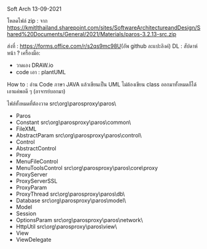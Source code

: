 Soft Arch 13-09-2021

โหลดไฟล์ zip : จาก https://kmitlthailand.sharepoint.com/sites/SoftwareArchitectureandDesign/Shared%20Documents/General/2021/Materials/paros-3.2.13-src.zip​

ส่งที่ :​ https://forms.office.com/r/s2qs9mc98U​ (อัพ github ละแปะลิงค์)
DL : สัปดาห์หน้า ?
เครื่องมือ: 
 - วาดเอง DRAW.io
 - code เอา : plantUML

How to : อ่าน Code ภาษา JAVA แล้วเขียนเป็น UML ไม่ต้องเขียน class ออกมาทั้งหมดก็ได้ เอาแค่พอดี ๆ (อาจารย์บอกมา)

ไฟล์ทั้งหมดที่ต้องวาด
src\org\parosproxy\paros\​
 - Paros​
 - Constant​
src\org\parosproxy\paros\common\​
 - FileXML​
 - AbstractParam​
src\org\parosproxy\paros\control\​
 - Control​
 - AbstractControl​
 - Proxy​
 - MenuFileControl​
 - MenuToolsControl​
src\org\parosproxy\paros\core\proxy​
 - ProxyServer
 - ProxyServerSSL​
 - ProxyParam​
 - ProxyThread​
src\org\parosproxy\paros\db\​
 - Database​
src\org\parosproxy\paros\model\​
 - Model​
 - Session​
 - OptionsParam​
src\org\parosproxy\paros\network\​
 - HttpUtil​
src\org\parosproxy\paros\view\​
 - View​
 - ViewDelegate​